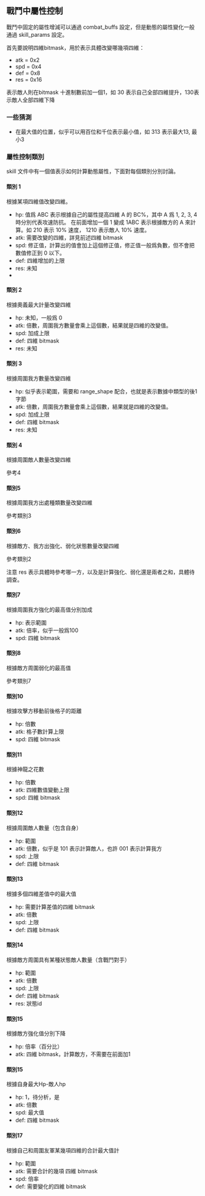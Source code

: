 ## 戰鬥中屬性控制
戰鬥中固定的屬性增減可以通過 combat_buffs 設定，但是動態的屬性變化一般通過 skill_params 設定。

首先要說明四維bitmask，用於表示具體改變哪幾項四維：

 - atk = 0x2
 - spd = 0x4
 - def = 0x8
 - res = 0x16

表示敵人則在bitmask 十進制數前加一個1，如 30 表示自己全部四維提升，130表示敵人全部四維下降

### 一些猜測
 - 在最大值的位置，似乎可以用百位和千位表示最小值，如 313 表示最大13, 最小3

### 屬性控制類別
skill 文件中有一個值表示如何計算動態屬性，下面對每個類別分別討論。
#### 類別 1
根據某項四維值改變四維。
 - hp: 值爲 ABC 表示根據自己的屬性提高四維 A 的 BC%，其中 A 爲 1, 2, 3, 4 時分別代表攻速防抗。 在前面增加一個 1 變成 1ABC 表示根據敵方的 A 來計算。如 210 表示 10% 速度， 1210 表示敵人 10% 速度。
 - atk: 需要改變的四維，詳見前述四維 bitmask
 - spd: 修正值，計算出的值會加上這個修正值，修正值一般爲負數，但不會把數值修正到 0 以下。
 - def: 四維增加的上限
 - res: 未知
 - 
#### 類別 2
根據奧義最大計量改變四維
 - hp: 未知，一般爲 0
 - atk: 倍數，周圍我方數量會乘上這個數，結果就是四維的改變值。
 - spd: 加成上限
 - def: 四維 bitmask
 - res: 未知

#### 類別 3
根據周圍我方數量改變四維
 - hp: 似乎表示範圍，需要和 range_shape 配合，也就是表示數據中類型的後1字節
 - atk: 倍數，周圍我方數量會乘上這個數，結果就是四維的改變值。
 - spd: 加成上限
 - def: 四維 bitmask
 - res: 未知

#### 類別 4
根據周圍敵人數量改變四維

參考4

#### 類別5
根據周圍我方出處種類數量改變四維

參考類別3

#### 類別6
根據敵方、我方出強化、弱化狀態數量改變四維

參考類別2

注意 res 表示具體時參考哪一方，以及是計算強化、弱化還是兩者之和，具體待調查。

#### 類別7
根據周圍我方強化的最高值分別加成
 - hp: 表示範圍
 - atk: 倍率，似乎一般爲100
 - spd: 四維 bitmask

#### 類別8
根據敵方周圍弱化的最高值

參考類別7

#### 類別10
根據攻擊方移動前後格子的距離
 - hp:  倍數
 - atk: 格子數計算上限
 - spd: 四維 bitmask

#### 類別11
根據神龍之花數
 - hp:  倍數
 - atk: 四維數值變動上限
 - spd: 四維 bitmask

#### 類別12
根據周圍敵人數量（包含自身）
 - hp:  範圍
 - atk: 倍數，似乎是 101 表示計算敵人，也許 001 表示計算我方
 - spd: 上限
 - def: 四維 bitmask

#### 類別13
根據多個四維差值中的最大值
 - hp:  需要計算差值的四維 bitmask
 - atk: 倍數
 - spd: 上限
 - def: 四維 bitmask

#### 類別14
根據敵方周圍具有某種狀態敵人數量（含戰鬥對手）
 - hp:  範圍
 - atk: 倍數
 - spd: 上限
 - def: 四維 bitmask
 - res: 狀態id

#### 類別15
根據敵方強化值分別下降
 - hp:  倍率（百分比）
 - atk: 四維 bitmask，計算敵方，不需要在前面加1

#### 類別15
根據自身最大Hp-敵人hp
 - hp:  1，待分析，是
 - atk: 倍數
 - spd: 最大值
 - def: 四維 bitmask

#### 類別17
根據自己和周圍友軍某幾項四維的合計最大值計
 - hp:  範圍
 - atk: 需要合計的幾項 四維 bitmask
 - spd: 倍率
 - def: 需要變化的四維 bitmask


